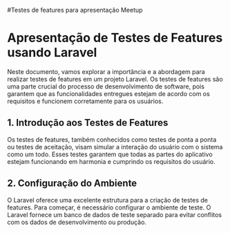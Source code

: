 #Testes de features para apresentação Meetup

# Apresentação de Testes de Features usando Laravel

Neste documento, vamos explorar a importância e a abordagem para realizar testes de features em um projeto Laravel. Os testes de features são uma parte crucial do processo de desenvolvimento de software, pois garantem que as funcionalidades entregues estejam de acordo com os requisitos e funcionem corretamente para os usuários.

## 1. Introdução aos Testes de Features

Os testes de features, também conhecidos como testes de ponta a ponta ou testes de aceitação, visam simular a interação do usuário com o sistema como um todo. Esses testes garantem que todas as partes do aplicativo estejam funcionando em harmonia e cumprindo os requisitos do usuário.

## 2. Configuração do Ambiente

O Laravel oferece uma excelente estrutura para a criação de testes de features. Para começar, é necessário configurar o ambiente de teste. O Laravel fornece um banco de dados de teste separado para evitar conflitos com os dados de desenvolvimento ou produção.

